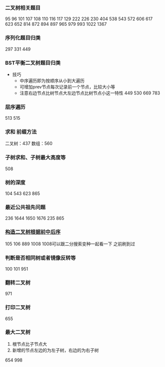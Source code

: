 
### 二叉树相关题目


95 96 101 107 108 110 116 117 129 222 226 230 404 538 543 572 606 617 623 652 814 872 894 897 965 979 993 1022 1367
 
### 序列化题目归类

297 331 449

### BST平衡二叉树题目归类

- 技巧
  - 中序遍历即为按顺序从小到大遍历
  - 可增加prev节点每次记录前一个节点，比较大小等
  - 注意右边节点比树节点大左边节点比树节点小这一特性
449 530 669 783

### 层序遍历

513 515

### 求和 前缀方法

二叉树：437 数组：560

### 子树求和、子树最大高度等

508

### 树的深度

104 543 623 865

### 最近公共祖先问题

236 1644 1650 1676 235 865

### [构造二叉树根据前中后序](https://labuladong.github.io/algo/2/19/35/)

105 106 889 1008
1008可以跟二分搜索变种一起看一下 之前刷到过

### 判断是否相同树或者镜像反转等

100 101 951

### 翻转二叉树

971
### 打印二叉树

655

### 最大二叉树

1. 根节点比子节点大
2. 新增的节点左边的为左子树，右边的为右子树

654 998